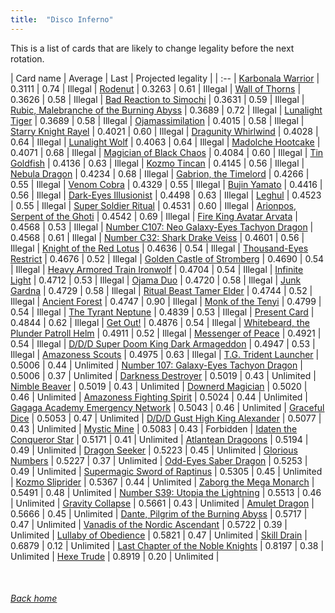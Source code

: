 ```yaml
---
title:  "Disco Inferno"
---
```


This is a list of cards that are likely to change legality before the next rotation.

| Card name | Average | Last | Projected legality |
| :-- |
[Karbonala Warrior](https://db.ygoprodeck.com/card/?search=Karbonala%20Warrior) | 0.3111 | 0.74 | Illegal |
[Rodenut](https://db.ygoprodeck.com/card/?search=Rodenut) | 0.3263 | 0.61 | Illegal |
[Wall of Thorns](https://db.ygoprodeck.com/card/?search=Wall%20of%20Thorns) | 0.3626 | 0.58 | Illegal |
[Bad Reaction to Simochi](https://db.ygoprodeck.com/card/?search=Bad%20Reaction%20to%20Simochi) | 0.3631 | 0.59 | Illegal |
[Rubic, Malebranche of the Burning Abyss](https://db.ygoprodeck.com/card/?search=Rubic,%20Malebranche%20of%20the%20Burning%20Abyss) | 0.3689 | 0.72 | Illegal |
[Lunalight Tiger](https://db.ygoprodeck.com/card/?search=Lunalight%20Tiger) | 0.3689 | 0.58 | Illegal |
[Ojamassimilation](https://db.ygoprodeck.com/card/?search=Ojamassimilation) | 0.4015 | 0.58 | Illegal |
[Starry Knight Rayel](https://db.ygoprodeck.com/card/?search=Starry%20Knight%20Rayel) | 0.4021 | 0.60 | Illegal |
[Dragunity Whirlwind](https://db.ygoprodeck.com/card/?search=Dragunity%20Whirlwind) | 0.4028 | 0.64 | Illegal |
[Lunalight Wolf](https://db.ygoprodeck.com/card/?search=Lunalight%20Wolf) | 0.4063 | 0.64 | Illegal |
[Madolche Hootcake](https://db.ygoprodeck.com/card/?search=Madolche%20Hootcake) | 0.4071 | 0.68 | Illegal |
[Magician of Black Chaos](https://db.ygoprodeck.com/card/?search=Magician%20of%20Black%20Chaos) | 0.4084 | 0.60 | Illegal |
[Tin Goldfish](https://db.ygoprodeck.com/card/?search=Tin%20Goldfish) | 0.4136 | 0.63 | Illegal |
[Kozmo Tincan](https://db.ygoprodeck.com/card/?search=Kozmo%20Tincan) | 0.4145 | 0.56 | Illegal |
[Nebula Dragon](https://db.ygoprodeck.com/card/?search=Nebula%20Dragon) | 0.4234 | 0.68 | Illegal |
[Gabrion, the Timelord](https://db.ygoprodeck.com/card/?search=Gabrion,%20the%20Timelord) | 0.4266 | 0.55 | Illegal |
[Venom Cobra](https://db.ygoprodeck.com/card/?search=Venom%20Cobra) | 0.4329 | 0.55 | Illegal |
[Bujin Yamato](https://db.ygoprodeck.com/card/?search=Bujin%20Yamato) | 0.4416 | 0.56 | Illegal |
[Dark-Eyes Illusionist](https://db.ygoprodeck.com/card/?search=Dark-Eyes%20Illusionist) | 0.4498 | 0.63 | Illegal |
[Leghul](https://db.ygoprodeck.com/card/?search=Leghul) | 0.4523 | 0.55 | Illegal |
[Super Soldier Ritual](https://db.ygoprodeck.com/card/?search=Super%20Soldier%20Ritual) | 0.4531 | 0.60 | Illegal |
[Arionpos, Serpent of the Ghoti](https://db.ygoprodeck.com/card/?search=Arionpos,%20Serpent%20of%20the%20Ghoti) | 0.4542 | 0.69 | Illegal |
[Fire King Avatar Arvata](https://db.ygoprodeck.com/card/?search=Fire%20King%20Avatar%20Arvata) | 0.4568 | 0.53 | Illegal |
[Number C107: Neo Galaxy-Eyes Tachyon Dragon](https://db.ygoprodeck.com/card/?search=Number%20C107:%20Neo%20Galaxy-Eyes%20Tachyon%20Dragon) | 0.4568 | 0.61 | Illegal |
[Number C32: Shark Drake Veiss](https://db.ygoprodeck.com/card/?search=Number%20C32:%20Shark%20Drake%20Veiss) | 0.4601 | 0.56 | Illegal |
[Knight of the Red Lotus](https://db.ygoprodeck.com/card/?search=Knight%20of%20the%20Red%20Lotus) | 0.4636 | 0.54 | Illegal |
[Thousand-Eyes Restrict](https://db.ygoprodeck.com/card/?search=Thousand-Eyes%20Restrict) | 0.4676 | 0.52 | Illegal |
[Golden Castle of Stromberg](https://db.ygoprodeck.com/card/?search=Golden%20Castle%20of%20Stromberg) | 0.4690 | 0.54 | Illegal |
[Heavy Armored Train Ironwolf](https://db.ygoprodeck.com/card/?search=Heavy%20Armored%20Train%20Ironwolf) | 0.4704 | 0.54 | Illegal |
[Infinite Light](https://db.ygoprodeck.com/card/?search=Infinite%20Light) | 0.4712 | 0.53 | Illegal |
[Ojama Duo](https://db.ygoprodeck.com/card/?search=Ojama%20Duo) | 0.4720 | 0.58 | Illegal |
[Junk Gardna](https://db.ygoprodeck.com/card/?search=Junk%20Gardna) | 0.4729 | 0.58 | Illegal |
[Ritual Beast Tamer Elder](https://db.ygoprodeck.com/card/?search=Ritual%20Beast%20Tamer%20Elder) | 0.4744 | 0.52 | Illegal |
[Ancient Forest](https://db.ygoprodeck.com/card/?search=Ancient%20Forest) | 0.4747 | 0.90 | Illegal |
[Monk of the Tenyi](https://db.ygoprodeck.com/card/?search=Monk%20of%20the%20Tenyi) | 0.4799 | 0.54 | Illegal |
[The Tyrant Neptune](https://db.ygoprodeck.com/card/?search=The%20Tyrant%20Neptune) | 0.4839 | 0.53 | Illegal |
[Present Card](https://db.ygoprodeck.com/card/?search=Present%20Card) | 0.4844 | 0.62 | Illegal |
[Get Out!](https://db.ygoprodeck.com/card/?search=Get%20Out!) | 0.4876 | 0.54 | Illegal |
[Whitebeard, the Plunder Patroll Helm](https://db.ygoprodeck.com/card/?search=Whitebeard,%20the%20Plunder%20Patroll%20Helm) | 0.4911 | 0.52 | Illegal |
[Messenger of Peace](https://db.ygoprodeck.com/card/?search=Messenger%20of%20Peace) | 0.4921 | 0.54 | Illegal |
[D/D/D Super Doom King Dark Armageddon](https://db.ygoprodeck.com/card/?search=D/D/D%20Super%20Doom%20King%20Dark%20Armageddon) | 0.4947 | 0.53 | Illegal |
[Amazoness Scouts](https://db.ygoprodeck.com/card/?search=Amazoness%20Scouts) | 0.4975 | 0.63 | Illegal |
[T.G. Trident Launcher](https://db.ygoprodeck.com/card/?search=T.G.%20Trident%20Launcher) | 0.5006 | 0.44 | Unlimited |
[Number 107: Galaxy-Eyes Tachyon Dragon](https://db.ygoprodeck.com/card/?search=Number%20107:%20Galaxy-Eyes%20Tachyon%20Dragon) | 0.5006 | 0.37 | Unlimited |
[Darkness Destroyer](https://db.ygoprodeck.com/card/?search=Darkness%20Destroyer) | 0.5019 | 0.43 | Unlimited |
[Nimble Beaver](https://db.ygoprodeck.com/card/?search=Nimble%20Beaver) | 0.5019 | 0.43 | Unlimited |
[Downerd Magician](https://db.ygoprodeck.com/card/?search=Downerd%20Magician) | 0.5020 | 0.46 | Unlimited |
[Amazoness Fighting Spirit](https://db.ygoprodeck.com/card/?search=Amazoness%20Fighting%20Spirit) | 0.5024 | 0.44 | Unlimited |
[Gagaga Academy Emergency Network](https://db.ygoprodeck.com/card/?search=Gagaga%20Academy%20Emergency%20Network) | 0.5043 | 0.46 | Unlimited |
[Graceful Dice](https://db.ygoprodeck.com/card/?search=Graceful%20Dice) | 0.5053 | 0.47 | Unlimited |
[D/D/D Gust High King Alexander](https://db.ygoprodeck.com/card/?search=D/D/D%20Gust%20High%20King%20Alexander) | 0.5077 | 0.43 | Unlimited |
[Mystic Mine](https://db.ygoprodeck.com/card/?search=Mystic%20Mine) | 0.5083 | 0.43 | Forbidden |
[Idaten the Conqueror Star](https://db.ygoprodeck.com/card/?search=Idaten%20the%20Conqueror%20Star) | 0.5171 | 0.41 | Unlimited |
[Atlantean Dragoons](https://db.ygoprodeck.com/card/?search=Atlantean%20Dragoons) | 0.5194 | 0.49 | Unlimited |
[Dragon Seeker](https://db.ygoprodeck.com/card/?search=Dragon%20Seeker) | 0.5223 | 0.45 | Unlimited |
[Glorious Numbers](https://db.ygoprodeck.com/card/?search=Glorious%20Numbers) | 0.5227 | 0.37 | Unlimited |
[Odd-Eyes Saber Dragon](https://db.ygoprodeck.com/card/?search=Odd-Eyes%20Saber%20Dragon) | 0.5253 | 0.49 | Unlimited |
[Supermagic Sword of Raptinus](https://db.ygoprodeck.com/card/?search=Supermagic%20Sword%20of%20Raptinus) | 0.5305 | 0.45 | Unlimited |
[Kozmo Sliprider](https://db.ygoprodeck.com/card/?search=Kozmo%20Sliprider) | 0.5367 | 0.44 | Unlimited |
[Zaborg the Mega Monarch](https://db.ygoprodeck.com/card/?search=Zaborg%20the%20Mega%20Monarch) | 0.5491 | 0.48 | Unlimited |
[Number S39: Utopia the Lightning](https://db.ygoprodeck.com/card/?search=Number%20S39:%20Utopia%20the%20Lightning) | 0.5513 | 0.46 | Unlimited |
[Gravity Collapse](https://db.ygoprodeck.com/card/?search=Gravity%20Collapse) | 0.5661 | 0.43 | Unlimited |
[Amulet Dragon](https://db.ygoprodeck.com/card/?search=Amulet%20Dragon) | 0.5666 | 0.45 | Unlimited |
[Dante, Pilgrim of the Burning Abyss](https://db.ygoprodeck.com/card/?search=Dante,%20Pilgrim%20of%20the%20Burning%20Abyss) | 0.5717 | 0.47 | Unlimited |
[Vanadis of the Nordic Ascendant](https://db.ygoprodeck.com/card/?search=Vanadis%20of%20the%20Nordic%20Ascendant) | 0.5722 | 0.39 | Unlimited |
[Lullaby of Obedience](https://db.ygoprodeck.com/card/?search=Lullaby%20of%20Obedience) | 0.5821 | 0.47 | Unlimited |
[Skill Drain](https://db.ygoprodeck.com/card/?search=Skill%20Drain) | 0.6879 | 0.12 | Unlimited |
[Last Chapter of the Noble Knights](https://db.ygoprodeck.com/card/?search=Last%20Chapter%20of%20the%20Noble%20Knights) | 0.8197 | 0.38 | Unlimited |
[Hexe Trude](https://db.ygoprodeck.com/card/?search=Hexe%20Trude) | 0.8919 | 0.20 | Unlimited |

<br>

###### [Back home](index)